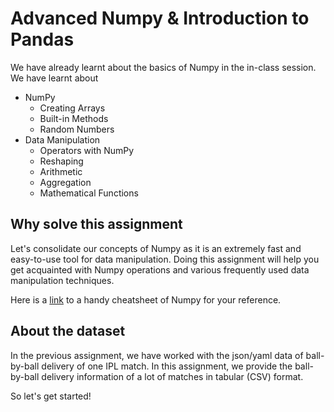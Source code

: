 # Advanced Numpy & Introduction to Pandas

We have already learnt about the basics of Numpy in the in-class session. We have learnt about

* NumPy
    * Creating Arrays
    * Built-in Methods
    * Random Numbers
* Data Manipulation
    * Operators with NumPy
    * Reshaping
    * Arithmetic
    * Aggregation
    * Mathematical Functions

## Why solve this assignment

Let's consolidate our concepts of Numpy as it is an extremely fast and easy-to-use tool for data manipulation. 
Doing this assignment will help you get acquainted with Numpy operations and various frequently used data manipulation
techniques.

Here is a [link](https://medium.com/@kevinmsantagichia/numpy-cheat-sheet-9569f66aea83) to a handy cheatsheet of Numpy for your reference.

## About the dataset 
In the previous assignment, we have worked with the json/yaml data of ball-by-ball delivery of one IPL match.
In this assignment, we provide the ball-by-ball delivery information of a lot of matches in tabular (CSV) format.

So let's get started!
